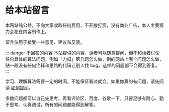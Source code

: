 # 给本站留言

本网站纯公益，不向大家收取任何费用，不开放打赏，没有商业广告，本人主要精力会花在内容制作上。

留言仅用于接受一些意见、建议和反馈。

::: danger 不回答的内容
本站提供的内容，读者可以随意提问，但不和读者讨论任何具体的算法问题，例如「力扣」第几题怎么做，别的网站上哪个问题怎么做，贴一段没有任何注释和思路的代码让别人找 bug，这样的问题都不会得到答复。
::: 


学习、理解算法需要一定的时间，不能保证看过就会。如果你真的有问题，请先阅读 [如何提问](https://suanfa8.com/reference/how-to-ask-questions/)。

多数问题都可以自己先思考、再看评论区、百度、谷歌一下。只要足够有耐心、勤于思考、认真调试，所有的问题都能得到解答。


